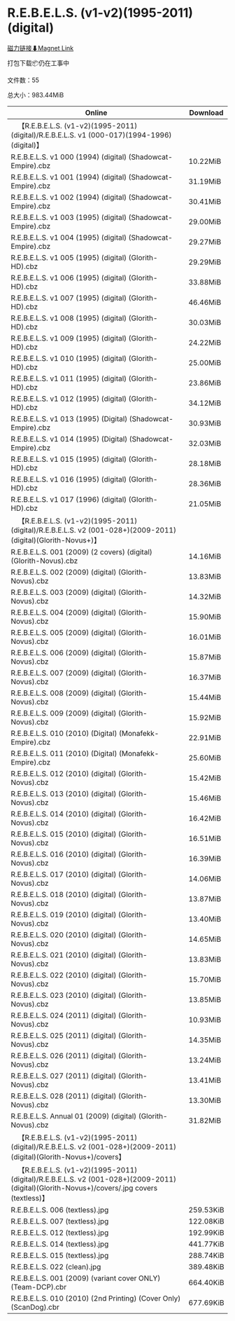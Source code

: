 # R.E.B.E.L.S. (v1-v2)(1995-2011)(digital)

[磁力链接⬇Magnet Link](magnet:?xt=urn:btih:0a15572e700df35dc483bdb12b959702c93918d9&dn=R.E.B.E.L.S.%20%28v1-v2%29%281995-2011%29%28digital%29)

打包下载📦仍在工事中

文件数：55

总大小：983.44MiB

Online | Download
--- | ---
&emsp;【R.E.B.E.L.S. (v1-v2)(1995-2011)(digital)/R.E.B.E.L.S. v1 (000-017)(1994-1996)(digital)】 | 
R.E.B.E.L.S. v1 000 (1994) (digital) (Shadowcat-Empire).cbz | 10.22MiB
R.E.B.E.L.S. v1 001 (1994) (digital) (Shadowcat-Empire).cbz | 31.19MiB
R.E.B.E.L.S. v1 002 (1994) (digital) (Shadowcat-Empire).cbz | 30.41MiB
R.E.B.E.L.S. v1 003 (1995) (digital) (Shadowcat-Empire).cbz | 29.00MiB
R.E.B.E.L.S. v1 004 (1995) (digital) (Shadowcat-Empire).cbz | 29.27MiB
R.E.B.E.L.S. v1 005 (1995) (digital) (Glorith-HD).cbz | 29.29MiB
R.E.B.E.L.S. v1 006 (1995) (digital) (Glorith-HD).cbz | 33.88MiB
R.E.B.E.L.S. v1 007 (1995) (digital) (Glorith-HD).cbz | 46.46MiB
R.E.B.E.L.S. v1 008 (1995) (digital) (Glorith-HD).cbz | 30.03MiB
R.E.B.E.L.S. v1 009 (1995) (digital) (Glorith-HD).cbz | 24.22MiB
R.E.B.E.L.S. v1 010 (1995) (digital) (Glorith-HD).cbz | 25.00MiB
R.E.B.E.L.S. v1 011 (1995) (digital) (Glorith-HD).cbz | 23.86MiB
R.E.B.E.L.S. v1 012 (1995) (digital) (Glorith-HD).cbz | 34.12MiB
R.E.B.E.L.S. v1 013 (1995) (Digital) (Shadowcat-Empire).cbz | 30.93MiB
R.E.B.E.L.S. v1 014 (1995) (Digital) (Shadowcat-Empire).cbz | 32.03MiB
R.E.B.E.L.S. v1 015 (1995) (digital) (Glorith-HD).cbz | 28.18MiB
R.E.B.E.L.S. v1 016 (1995) (digital) (Glorith-HD).cbz | 28.36MiB
R.E.B.E.L.S. v1 017 (1996) (digital) (Glorith-HD).cbz | 21.05MiB
&emsp;【R.E.B.E.L.S. (v1-v2)(1995-2011)(digital)/R.E.B.E.L.S. v2 (001-028+)(2009-2011)(digital)(Glorith-Novus+)】 | 
R.E.B.E.L.S. 001 (2009) (2 covers) (digital) (Glorith-Novus).cbz | 14.16MiB
R.E.B.E.L.S. 002 (2009) (digital) (Glorith-Novus).cbz | 13.83MiB
R.E.B.E.L.S. 003 (2009) (digital) (Glorith-Novus).cbz | 14.32MiB
R.E.B.E.L.S. 004 (2009) (digital) (Glorith-Novus).cbz | 15.90MiB
R.E.B.E.L.S. 005 (2009) (digital) (Glorith-Novus).cbz | 16.01MiB
R.E.B.E.L.S. 006 (2009) (digital) (Glorith-Novus).cbz | 15.87MiB
R.E.B.E.L.S. 007 (2009) (digital) (Glorith-Novus).cbz | 16.37MiB
R.E.B.E.L.S. 008 (2009) (digital) (Glorith-Novus).cbz | 15.44MiB
R.E.B.E.L.S. 009 (2009) (digital) (Glorith-Novus).cbz | 15.92MiB
R.E.B.E.L.S. 010 (2010) (Digital) (Monafekk-Empire).cbz | 22.91MiB
R.E.B.E.L.S. 011 (2010) (Digital) (Monafekk-Empire).cbz | 25.60MiB
R.E.B.E.L.S. 012 (2010) (digital) (Glorith-Novus).cbz | 15.42MiB
R.E.B.E.L.S. 013 (2010) (digital) (Glorith-Novus).cbz | 15.46MiB
R.E.B.E.L.S. 014 (2010) (digital) (Glorith-Novus).cbz | 16.42MiB
R.E.B.E.L.S. 015 (2010) (digital) (Glorith-Novus).cbz | 16.51MiB
R.E.B.E.L.S. 016 (2010) (digital) (Glorith-Novus).cbz | 16.39MiB
R.E.B.E.L.S. 017 (2010) (digital) (Glorith-Novus).cbz | 14.06MiB
R.E.B.E.L.S. 018 (2010) (digital) (Glorith-Novus).cbz | 13.87MiB
R.E.B.E.L.S. 019 (2010) (digital) (Glorith-Novus).cbz | 13.40MiB
R.E.B.E.L.S. 020 (2010) (digital) (Glorith-Novus).cbz | 14.65MiB
R.E.B.E.L.S. 021 (2010) (digital) (Glorith-Novus).cbz | 13.83MiB
R.E.B.E.L.S. 022 (2010) (digital) (Glorith-Novus).cbz | 15.70MiB
R.E.B.E.L.S. 023 (2010) (digital) (Glorith-Novus).cbz | 13.85MiB
R.E.B.E.L.S. 024 (2011) (digital) (Glorith-Novus).cbz | 10.93MiB
R.E.B.E.L.S. 025 (2011) (digital) (Glorith-Novus).cbz | 14.35MiB
R.E.B.E.L.S. 026 (2011) (digital) (Glorith-Novus).cbz | 13.24MiB
R.E.B.E.L.S. 027 (2011) (digital) (Glorith-Novus).cbz | 13.41MiB
R.E.B.E.L.S. 028 (2011) (digital) (Glorith-Novus).cbz | 13.30MiB
R.E.B.E.L.S. Annual 01 (2009) (digital) (Glorith-Novus).cbz | 31.82MiB
&emsp;【R.E.B.E.L.S. (v1-v2)(1995-2011)(digital)/R.E.B.E.L.S. v2 (001-028+)(2009-2011)(digital)(Glorith-Novus+)/covers】 | 
&emsp;【R.E.B.E.L.S. (v1-v2)(1995-2011)(digital)/R.E.B.E.L.S. v2 (001-028+)(2009-2011)(digital)(Glorith-Novus+)/covers/.jpg covers (textless)】 | 
R.E.B.E.L.S. 006 (textless).jpg | 259.53KiB
R.E.B.E.L.S. 007 (textless).jpg | 122.08KiB
R.E.B.E.L.S. 012 (textless).jpg | 192.99KiB
R.E.B.E.L.S. 014 (textless).jpg | 441.77KiB
R.E.B.E.L.S. 015 (textless).jpg | 288.74KiB
R.E.B.E.L.S. 022 (clean).jpg | 389.48KiB
R.E.B.E.L.S. 001 (2009) (variant cover ONLY) (Team-DCP).cbr | 664.40KiB
R.E.B.E.L.S. 010 (2010) (2nd Printing) (Cover Only) (ScanDog).cbr | 677.69KiB